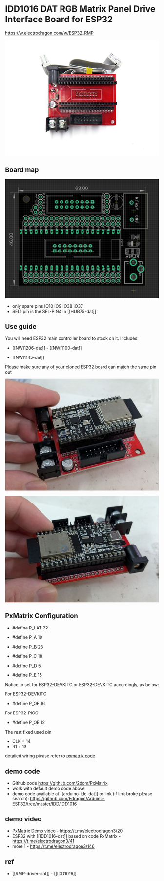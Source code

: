 

# IDD1016 DAT RGB Matrix Panel Drive Interface Board for ESP32


https://w.electrodragon.com/w/ESP32_RMP


![](18-27-13-07-03-2023.png)

## Board map 

![](2024-09-09-15-32-15.png)

- only spare pins IO10 IO9 IO38 IO37
- SEL1 pin is the SEL-PIN4 in [[HUB75-dat]]

## Use guide

You will need ESP32 main controller board to stack on it. Includes:

- [[NWI1206-dat]] - [[NWI1100-dat]]

- [[NWI1145-dat]]

Please make sure any of your cloned ESP32 board can match the same pin out

![](2024-10-24-14-48-15.png)

![](2024-10-24-14-49-24.png)



## PxMatrix Configuration



* #define P_LAT 22

* #define P_A 19
* #define P_B 23
* #define P_C 18
* #define P_D 5
* #define P_E 15

Notice to set for ESP32-DEVKITC or ESP32-DEVKITC accordingly, as below:

For ESP32-DEVKITC
* #define P_OE 16 


For ESP32-PICO
* #define P_OE 12


The rest fixed used pin
* CLK = 14 
* R1 = 13 

detailed wiring please refer to [pxmatrix code](https://github.com/2dom/PxMatrix)


## demo code 

- Github code https://github.com/2dom/PxMatrix
- work with default demo code above 
- demo code available at [[arduino-ide-dat]] or link (if link broke please search): https://github.com/Edragon/Arduino-ESP32/tree/master/IDD/IDD1016



## demo video 

- PxMatrix Demo video - https://t.me/electrodragon3/20
- ESP32 with [[IDD1016-dat]] based on code PxMatrix - https://t.me/electrodragon3/41
-  more 1 - https://t.me/electrodragon3/146


## ref 

- [[RMP-driver-dat]] - [[IDD1016]]